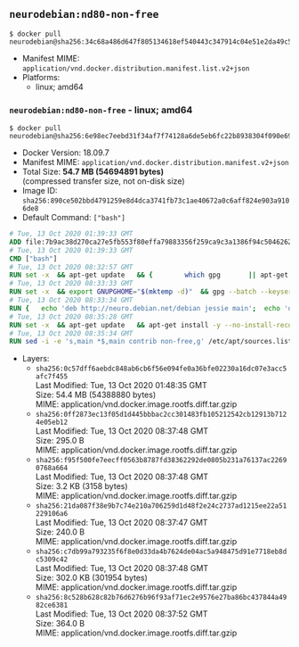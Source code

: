 ## `neurodebian:nd80-non-free`

```console
$ docker pull neurodebian@sha256:34c68a486d647f805134618ef540443c347914c04e51e2da49c5f9f7580048b6
```

-	Manifest MIME: `application/vnd.docker.distribution.manifest.list.v2+json`
-	Platforms:
	-	linux; amd64

### `neurodebian:nd80-non-free` - linux; amd64

```console
$ docker pull neurodebian@sha256:6e98ec7eebd31f34af7f74128a6de5eb6fc22b8938304f090e69de8c83f8b6c8
```

-	Docker Version: 18.09.7
-	Manifest MIME: `application/vnd.docker.distribution.manifest.v2+json`
-	Total Size: **54.7 MB (54694891 bytes)**  
	(compressed transfer size, not on-disk size)
-	Image ID: `sha256:890ce502bbd4791259e8d4dca3741fb73c1ae40672a0c6aff824e903a9106de8`
-	Default Command: `["bash"]`

```dockerfile
# Tue, 13 Oct 2020 01:39:33 GMT
ADD file:7b9ac38d270ca27e5fb553f80effa79883356f259ca9c3a1386f94c504626233 in / 
# Tue, 13 Oct 2020 01:39:33 GMT
CMD ["bash"]
# Tue, 13 Oct 2020 08:32:57 GMT
RUN set -x 	&& apt-get update 	&& { 		which gpg 		|| apt-get install -y --no-install-recommends gnupg 	; } 	&& { 		gpg --version | grep -q '^gpg (GnuPG) 1\.' 		|| apt-get install -y --no-install-recommends dirmngr 	; } 	&& rm -rf /var/lib/apt/lists/*
# Tue, 13 Oct 2020 08:33:33 GMT
RUN set -x 	&& export GNUPGHOME="$(mktemp -d)" 	&& gpg --batch --keyserver ha.pool.sks-keyservers.net --recv-keys DD95CC430502E37EF840ACEEA5D32F012649A5A9 	&& gpg --batch --export DD95CC430502E37EF840ACEEA5D32F012649A5A9 > /etc/apt/trusted.gpg.d/neurodebian.gpg 	&& rm -rf "$GNUPGHOME" 	&& apt-key list | grep neurodebian
# Tue, 13 Oct 2020 08:33:34 GMT
RUN { 	echo 'deb http://neuro.debian.net/debian jessie main'; 	echo 'deb http://neuro.debian.net/debian data main'; 	echo '#deb-src http://neuro.debian.net/debian-devel jessie main'; } > /etc/apt/sources.list.d/neurodebian.sources.list
# Tue, 13 Oct 2020 08:35:28 GMT
RUN set -x 	&& apt-get update 	&& apt-get install -y --no-install-recommends neurodebian-freeze eatmydata 	&& ln -s /usr/bin/eatmydata /usr/local/bin/apt-get 	&& rm -rf /var/lib/apt/lists/*
# Tue, 13 Oct 2020 08:35:34 GMT
RUN sed -i -e 's,main *$,main contrib non-free,g' /etc/apt/sources.list.d/neurodebian.sources.list /etc/apt/sources.list
```

-	Layers:
	-	`sha256:0c57dff6aebdc848ab6cb6f56e094fe0a36bfe02230a16dc07e3acc5afc7f455`  
		Last Modified: Tue, 13 Oct 2020 01:48:35 GMT  
		Size: 54.4 MB (54388880 bytes)  
		MIME: application/vnd.docker.image.rootfs.diff.tar.gzip
	-	`sha256:0ff2873ec13f05d1d445bbbac2cc301483fb105212542cb12913b7124e05eb12`  
		Last Modified: Tue, 13 Oct 2020 08:37:48 GMT  
		Size: 295.0 B  
		MIME: application/vnd.docker.image.rootfs.diff.tar.gzip
	-	`sha256:f95f500fe7eecff0563b8787fd38362292de0805b231a76137ac22690768a664`  
		Last Modified: Tue, 13 Oct 2020 08:37:48 GMT  
		Size: 3.2 KB (3158 bytes)  
		MIME: application/vnd.docker.image.rootfs.diff.tar.gzip
	-	`sha256:21da087f38e9b7c74e210a706259d1d48f2e24c2737ad1215ee22a51229106a6`  
		Last Modified: Tue, 13 Oct 2020 08:37:47 GMT  
		Size: 240.0 B  
		MIME: application/vnd.docker.image.rootfs.diff.tar.gzip
	-	`sha256:c7db99a793235f6f8e0d33da4b7624de04ac5a948475d91e7718eb8dc5309c42`  
		Last Modified: Tue, 13 Oct 2020 08:37:48 GMT  
		Size: 302.0 KB (301954 bytes)  
		MIME: application/vnd.docker.image.rootfs.diff.tar.gzip
	-	`sha256:8c528b628c82b76d6276b96f93af71ec2e9576e27ba86bc437844a4982ce6381`  
		Last Modified: Tue, 13 Oct 2020 08:37:52 GMT  
		Size: 364.0 B  
		MIME: application/vnd.docker.image.rootfs.diff.tar.gzip
